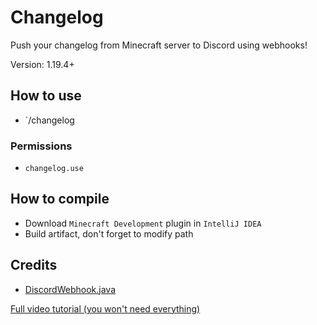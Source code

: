 # Changelog
Push your changelog from Minecraft server to Discord using webhooks!

Version: 1.19.4+

## How to use
- `/changelog <message>

### Permissions
- `changelog.use`

## How to compile
- Download `Minecraft Development` plugin in `IntelliJ IDEA`
- Build artifact, don't forget to modify path

## Credits
- [DiscordWebhook.java](https://gist.github.com/k3kdude/fba6f6b37594eae3d6f9475330733bdb)

[Full video tutorial (you won't need everything)](https://www.youtube.com/watch?v=5DBJcz0ceaw)
